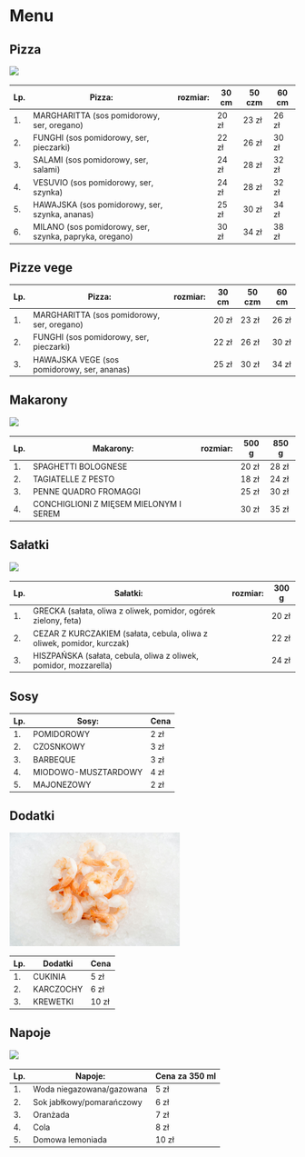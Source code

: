 # Menu

## Pizza

<img src= "img/swiezo-upieczona-pizza-w-piecu-opalanym-drewnem-w-starej-pizzerii-przygotowujaca-pizze-tradycyjna.jpg" width = 300>

|Lp.| Pizza:                                                | rozmiar: | 30 cm | 50 czm | 60 cm |
|---|-------------------------------------------------------|----------|-------|--------|-------|
|1. |MARGHARITTA (sos pomidorowy, ser, oregano)             |          | 20 zł |  23 zł | 26 zł |
|2. |FUNGHI (sos pomidorowy, ser, pieczarki)                |          | 22 zł |  26 zł | 30 zł |
|3. |SALAMI (sos pomidorowy, ser, salami)                   |          | 24 zł |  28 zł | 32 zł |
|4. |VESUVIO (sos pomidorowy, ser, szynka)                  |          | 24 zł |  28 zł | 32 zł |
|5. |HAWAJSKA (sos pomidorowy, ser, szynka, ananas)         |          | 25 zł |  30 zł | 34 zł |
|6. |MILANO (sos pomidorowy, ser, szynka, papryka, oregano) |          | 30 zł |  34 zł | 38 zł |

## Pizze vege

|Lp.| Pizza:                                                | rozmiar: | 30 cm | 50 czm | 60 cm |
|---|-------------------------------------------------------|----------|-------|--------|-------|
|1. |MARGHARITTA (sos pomidorowy, ser, oregano)             |          | 20 zł |  23 zł | 26 zł |
|2. |FUNGHI (sos pomidorowy, ser, pieczarki)                |          | 22 zł |  26 zł | 30 zł |
|3. |HAWAJSKA VEGE (sos pomidorowy, ser, ananas)            |          | 25 zł |  30 zł | 34 zł |

## Makarony

<img src= "img/penne-pasta-tomato-sauce-with-chicken-tomatoes-wooden-table.jpg" width = 300>

|Lp.| Makarony:                                                | rozmiar: | 500 g | 850 g |
|---|----------------------------------------------------------|----------|-------|-------|
|1. | SPAGHETTI BOLOGNESE                                      |          | 20 zł | 28 zł |
|2. | TAGIATELLE Z PESTO                                       |          | 18 zł | 24 zł |
|3. | PENNE QUADRO FROMAGGI                                    |          | 25 zł | 30 zł |
|4. | CONCHIGLIONI Z MIĘSEM MIELONYM I SEREM                   |          | 30 zł | 35 zł |

## Sałatki

<img src= "img/chicken-parmesan-caesar-salad-with-lettuce-cherry-tomatoes-inside-white-bowl-served-with-sauce-bread.jpg" width = 300>

|Lp.| Sałatki:                                                                     | rozmiar: | 300 g |
|---|------------------------------------------------------------------------------|----------|-------|
|1. |GRECKA (sałata, oliwa z oliwek, pomidor, ogórek zielony, feta)                |          | 20 zł |
|2. |CEZAR  Z KURCZAKIEM (sałata, cebula, oliwa z oliwek, pomidor, kurczak)        |          | 22 zł |
|3. |HISZPAŃSKA (sałata, cebula, oliwa z oliwek, pomidor, mozzarella)              |          | 24 zł |

## Sosy

|Lp.|Sosy:                     | Cena |
|---|--------------------------|------|
|1. |POMIDOROWY                | 2 zł | 
|2. |CZOSNKOWY                 | 3 zł |
|3. |BARBEQUE                  | 3 zł |
|4. |MIODOWO-MUSZTARDOWY       | 4 zł |
|5. |MAJONEZOWY                | 2 zł |

## Dodatki

<img src="img/pexels-dbaler-14062144.jpg" width = 300>

|Lp.|Dodatki   | Cena |
|---|----------|------|
|1. |CUKINIA   | 5 zł |
|2. |KARCZOCHY | 6 zł |
|3. |KREWETKI  |10 zł |

## Napoje

<img src= "img/front-close-view-organic-fresh-juices-bottles-served-with-tubes-fruits-wooden-cutting-board-brown-table.jpg" width = 300>

|Lp.|Napoje:                   | Cena za 350 ml |
|---|--------------------------|----------------|
|1. |Woda niegazowana/gazowana |     5 zł       |
|2. |Sok jabłkowy/pomarańczowy |     6 zł       |
|3. |Oranżada                  |     7 zł       |
|4. |Cola                      |     8 zł       |
|5. |Domowa lemoniada          |     10 zł      |




